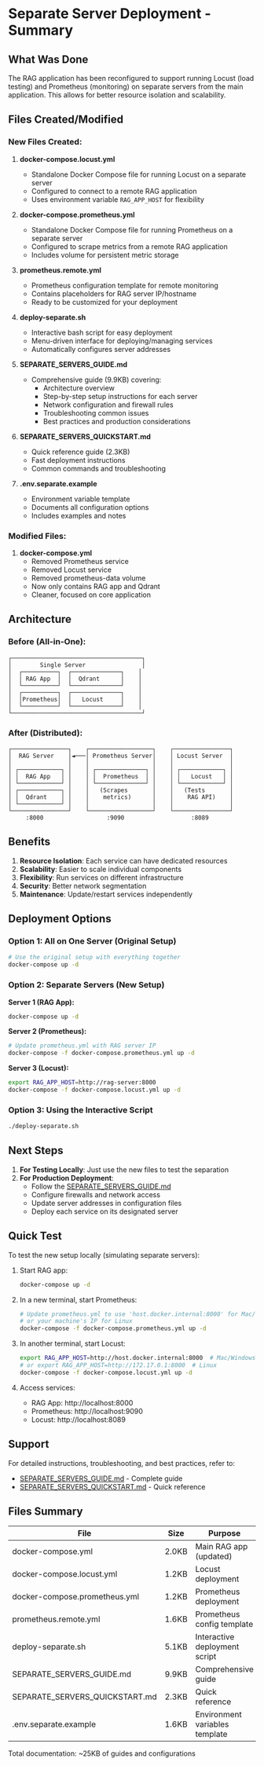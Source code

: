 # Separate Server Deployment - Summary

## What Was Done

The RAG application has been reconfigured to support running Locust (load testing) and Prometheus (monitoring) on separate servers from the main application. This allows for better resource isolation and scalability.

## Files Created/Modified

### New Files Created:

1. **docker-compose.locust.yml**
   - Standalone Docker Compose file for running Locust on a separate server
   - Configured to connect to a remote RAG application
   - Uses environment variable `RAG_APP_HOST` for flexibility

2. **docker-compose.prometheus.yml**
   - Standalone Docker Compose file for running Prometheus on a separate server
   - Configured to scrape metrics from a remote RAG application
   - Includes volume for persistent metric storage

3. **prometheus.remote.yml**
   - Prometheus configuration template for remote monitoring
   - Contains placeholders for RAG server IP/hostname
   - Ready to be customized for your deployment

4. **deploy-separate.sh**
   - Interactive bash script for easy deployment
   - Menu-driven interface for deploying/managing services
   - Automatically configures server addresses

5. **SEPARATE_SERVERS_GUIDE.md**
   - Comprehensive guide (9.9KB) covering:
     - Architecture overview
     - Step-by-step setup instructions for each server
     - Network configuration and firewall rules
     - Troubleshooting common issues
     - Best practices and production considerations

6. **SEPARATE_SERVERS_QUICKSTART.md**
   - Quick reference guide (2.3KB)
   - Fast deployment instructions
   - Common commands and troubleshooting

7. **.env.separate.example**
   - Environment variable template
   - Documents all configuration options
   - Includes examples and notes

### Modified Files:

1. **docker-compose.yml**
   - Removed Prometheus service
   - Removed Locust service
   - Removed prometheus-data volume
   - Now only contains RAG app and Qdrant
   - Cleaner, focused on core application

## Architecture

### Before (All-in-One):
```
┌─────────────────────────────────────┐
│        Single Server                │
│  ┌──────────┐  ┌──────────────┐    │
│  │ RAG App  │  │  Qdrant      │    │
│  └──────────┘  └──────────────┘    │
│  ┌──────────┐  ┌──────────────┐    │
│  │Prometheus│  │   Locust     │    │
│  └──────────┘  └──────────────┘    │
└─────────────────────────────────────┘
```

### After (Distributed):
```
┌────────────────┐    ┌──────────────────┐    ┌────────────────┐
│  RAG Server    │◄───│ Prometheus Server│    │ Locust Server  │
│                │    │                  │    │                │
│ ┌────────────┐ │    │ ┌──────────────┐ │    │ ┌────────────┐ │
│ │  RAG App   │ │    │ │  Prometheus  │ │    │ │   Locust   │ │
│ └────────────┘ │    │ └──────────────┘ │    │ └────────────┘ │
│ ┌────────────┐ │    │   (Scrapes       │    │   (Tests       │
│ │  Qdrant    │ │    │    metrics)      │    │    RAG API)    │
│ └────────────┘ │    │                  │    │                │
└────────────────┘    └──────────────────┘    └────────────────┘
     :8000                  :9090                   :8089
```

## Benefits

1. **Resource Isolation**: Each service can have dedicated resources
2. **Scalability**: Easier to scale individual components
3. **Flexibility**: Run services on different infrastructure
4. **Security**: Better network segmentation
5. **Maintenance**: Update/restart services independently

## Deployment Options

### Option 1: All on One Server (Original Setup)
```bash
# Use the original setup with everything together
docker-compose up -d
```

### Option 2: Separate Servers (New Setup)

**Server 1 (RAG App):**
```bash
docker-compose up -d
```

**Server 2 (Prometheus):**
```bash
# Update prometheus.yml with RAG server IP
docker-compose -f docker-compose.prometheus.yml up -d
```

**Server 3 (Locust):**
```bash
export RAG_APP_HOST=http://rag-server:8000
docker-compose -f docker-compose.locust.yml up -d
```

### Option 3: Using the Interactive Script
```bash
./deploy-separate.sh
```

## Next Steps

1. **For Testing Locally**: Just use the new files to test the separation
2. **For Production Deployment**: 
   - Follow the [SEPARATE_SERVERS_GUIDE.md](SEPARATE_SERVERS_GUIDE.md)
   - Configure firewalls and network access
   - Update server addresses in configuration files
   - Deploy each service on its designated server

## Quick Test

To test the new setup locally (simulating separate servers):

1. Start RAG app:
   ```bash
   docker-compose up -d
   ```

2. In a new terminal, start Prometheus:
   ```bash
   # Update prometheus.yml to use 'host.docker.internal:8000' for Mac/Windows
   # or your machine's IP for Linux
   docker-compose -f docker-compose.prometheus.yml up -d
   ```

3. In another terminal, start Locust:
   ```bash
   export RAG_APP_HOST=http://host.docker.internal:8000  # Mac/Windows
   # or export RAG_APP_HOST=http://172.17.0.1:8000  # Linux
   docker-compose -f docker-compose.locust.yml up -d
   ```

4. Access services:
   - RAG App: http://localhost:8000
   - Prometheus: http://localhost:9090
   - Locust: http://localhost:8089

## Support

For detailed instructions, troubleshooting, and best practices, refer to:
- [SEPARATE_SERVERS_GUIDE.md](SEPARATE_SERVERS_GUIDE.md) - Complete guide
- [SEPARATE_SERVERS_QUICKSTART.md](SEPARATE_SERVERS_QUICKSTART.md) - Quick reference

## Files Summary

| File | Size | Purpose |
|------|------|---------|
| docker-compose.yml | 2.0KB | Main RAG app (updated) |
| docker-compose.locust.yml | 1.2KB | Locust deployment |
| docker-compose.prometheus.yml | 1.2KB | Prometheus deployment |
| prometheus.remote.yml | 1.6KB | Prometheus config template |
| deploy-separate.sh | 5.1KB | Interactive deployment script |
| SEPARATE_SERVERS_GUIDE.md | 9.9KB | Comprehensive guide |
| SEPARATE_SERVERS_QUICKSTART.md | 2.3KB | Quick reference |
| .env.separate.example | 1.6KB | Environment variables template |

Total documentation: ~25KB of guides and configurations
